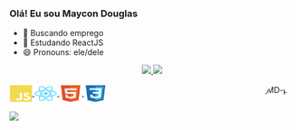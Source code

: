 ### Olá! Eu sou Maycon Douglas


- 🔭 Buscando emprego
- 🌱 Estudando ReactJS
- 😄 Pronouns: ele/dele

<div align="center">
  <a href="https://github.com/MayconDS">
  <img height="180em" src="https://github-readme-stats.vercel.app/api?username=MayconDS&show_icons=true&theme=dracula&include_all_commits=true&count_private=true"/>
  <img height="180em" src="https://github-readme-stats.vercel.app/api/top-langs/?username=MayconDS&layout=compact&langs_count=7&theme=dracula"/>
</div>

<div style="display: inline_block"><br>
  <img align="center" alt="MD-Js" height="30" width="40" src="https://raw.githubusercontent.com/devicons/devicon/master/icons/javascript/javascript-plain.svg">
  <img align="center" alt="MD-React" height="30" width="40" src="https://raw.githubusercontent.com/devicons/devicon/master/icons/react/react-original.svg">
  <img align="center" alt="MD-HTML" height="30" width="40" src="https://raw.githubusercontent.com/devicons/devicon/master/icons/html5/html5-original.svg">
  <img align="center" alt="MD-CSS" height="30" width="40" src="https://raw.githubusercontent.com/devicons/devicon/master/icons/css3/css3-original.svg">
  <img align="right" alt="MD-pic" height="150" style="border-radius:50%" src="https://avatars.githubusercontent.com/u/86381282?v=4?width=676&height=676">
</div>

  <div align: "center"><br> 
  <a href="https://www.linkedin.com/in/maycondouglasss/" target="_blank" ><img src="https://img.shields.io/badge/-LinkedIn-%230077B5?style=for-the-badge&logo=linkedin&logoColor=white"></a> 
</div>


